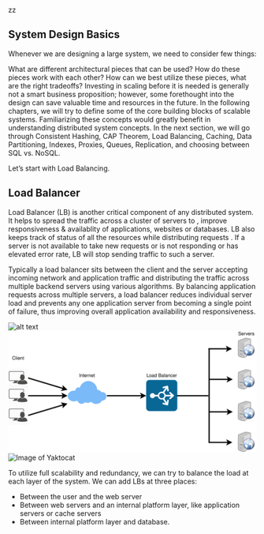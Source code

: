 zz

## System Design Basics

Whenever we are designing a large system, we need to consider few things:

What are different architectural pieces that can be used?
How do these pieces work with each other?
How can we best utilize these pieces, what are the right tradeoffs?
Investing in scaling before it is needed is generally not a smart business proposition; however, some forethought into the design can save valuable time and resources in the future. In the following chapters, we will try to define some of the core building blocks of scalable systems. Familiarizing these concepts would greatly benefit in understanding distributed system concepts. In the next section, we will go through Consistent Hashing, CAP Theorem, Load Balancing, Caching, Data Partitioning, Indexes, Proxies, Queues, Replication, and choosing between SQL vs. NoSQL.

Let’s start with Load Balancing.

## Load Balancer

Load Balancer (LB) is another critical component of any distributed system. It helps to spread the traffic across a cluster of servers to , improve responsiveness & availablity of applications, websites or databases. LB also keeps track of status of all the resources while distributing requests . If a server is not available to take new requests or is not responding or has elevated error rate, LB will stop sending traffic to such a server.

Typically a load balancer sits between the client and the server accepting incoming network and application traffic and distributing the traffic across multiple backend servers using various algorithms. By balancing application requests across multiple servers, a load balancer reduces individual server load and prevents any one application server from becoming a single point of failure, thus improving overall application availability and responsiveness.

![alt text](https://github.com/midNight-jam/DataStructures_Algorithms_Java/blob/master/src/zzsd/lb1.png)
![Alt text](lb1.png?raw=true "Title")
![Image of Yaktocat](https://github.com/midNight-jam/DataStructures_Algorithms_Java/blob/master/src/zzsd/lb1.png)

To utilize full scalability and redundancy, we can try to balance the load at each layer of the system. We can add LBs at three places:

- Between the user and the web server
- Between web servers and an internal platform layer, like application servers or cache servers
- Between internal platform layer and database.
